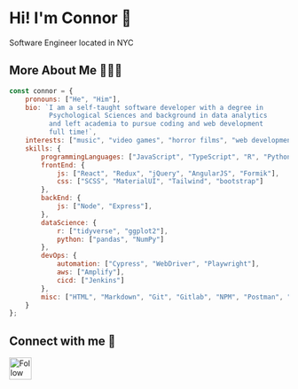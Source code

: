 # Hi! I'm Connor 🌵

Software Engineer located in NYC
## More About Me 👨🏼‍💻
``` js
const connor = {
    pronouns: ["He", "Him"],
    bio: `I am a self-taught software developer with a degree in
          Psychological Sciences and background in data analytics
          and left academia to pursue coding and web development
          full time!`,
    interests: ["music", "video games", "horror films", "web development"],
    skills: {
        programmingLanguages: ["JavaScript", "TypeScript", "R", "Python"],
        frontEnd: {
            js: ["React", "Redux", "jQuery", "AngularJS", "Formik"],
            css: ["SCSS", "MaterialUI", "Tailwind", "bootstrap"]
        },
        backEnd: {
            js: ["Node", "Express"],
        },
        dataScience: {
            r: ["tidyverse", "ggplot2"],
            python: ["pandas", "NumPy"]
        },
        devOps: {
            automation: ["Cypress", "WebDriver", "Playwright"],
            aws: ["Amplify"],
            cicd: ["Jenkins"]
        },
        misc: ["HTML", "Markdown", "Git", "Gitlab", "NPM", "Postman", "Storybook", "Karma", "Yup", "Jest"]
    }
};
```
## Connect with me 🔗

[<img src="https://cdn-icons-png.flaticon.com/512/174/174857.png" height="40em" align="center" alt="Follow smithc10 on LinkedIn" title="Follow Connor on LinkedIn"/>](https://www.linkedin.com/in/connor-smith-nyc/)

<!---
smithc10/smithc10 is a ✨ special ✨ repository because its `README.md` (this file) appears on your GitHub profile.
You can click the Preview link to take a look at your changes.
--->

